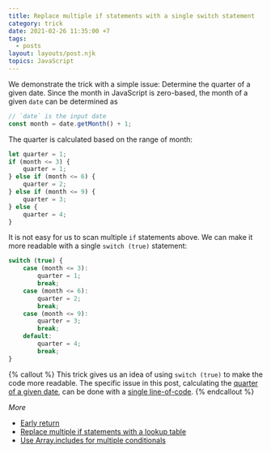 ```yaml
---
title: Replace multiple if statements with a single switch statement
category: trick
date: 2021-02-26 11:35:00 +7
tags:
  - posts
layout: layouts/post.njk
topics: JavaScript
---
```


We demonstrate the trick with a simple issue: Determine the quarter of a given date.
Since the month in JavaScript is zero-based, the month of a given `date` can be determined as 

```js
// `date` is the input date
const month = date.getMonth() + 1;
```

The quarter is calculated based on the range of month:

```js
let quarter = 1;
if (month <= 3) {
    quarter = 1;
} else if (month <= 6) {
    quarter = 2;
} else if (month <= 9) {
    quarter = 3;
} else {
    quarter = 4;
}
```

It is not easy for us to scan multiple `if` statements above. We can make it more readable with a single `switch (true)` statement:

```js
switch (true) {
    case (month <= 3): 
        quarter = 1;
        break;
    case (month <= 6):
        quarter = 2;
        break;
    case (month <= 9):
        quarter = 3;
        break;
    default:
        quarter = 4;
        break;
}
```

{% callout %}
This trick gives us an idea of using `switch (true)` to make the code more readable. The specific issue in this post, calculating the [quarter of a given date](https://1loc.dev/#get-the-current-quarter-of-a-date), can be done with a [single line-of-code](https://1loc.dev).
{% endcallout %}

_More_

* [Early return](/early-return.html)
* [Replace multiple if statements with a lookup table](/replace-multiple-if-statements-with-a-lookup-table.html)
* [Use Array.includes for multiple conditionals](/use-array-includes-for-multiple-conditionals.html)